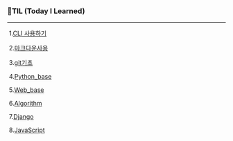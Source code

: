 ### 🌱TIL (Today I Learned)

---

​	1.[CLI 사용하기](./startcamp/CLI.md)

​	2.[마크다운사용](./startcamp/마크다운.md)

​	3.[git기초](./startcamp/git.md)

​	4.[Python_base](./selfstudy/파이썬_기초_정리.md)

​	5.[Web_base](./selfstudy/Web.md)

​	6.[Algorithm](./selfstudy/ALGORITHM.md)

​	7.[Django](./selfstudy/Django.md)	

​	8.[JavaScript](./selfstudy/JavaScript.md)	 





​	

